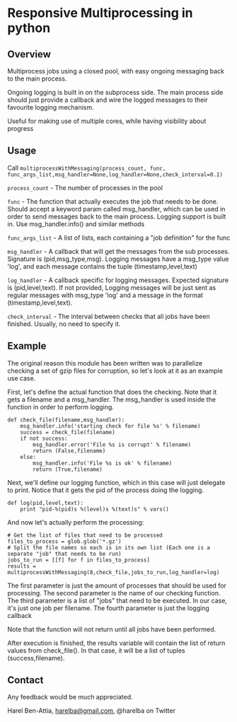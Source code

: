 # Responsive Multiprocessing in python

## Overview
Multiprocess jobs using a closed pool, with easy ongoing messaging back to the main process.

Ongoing logging is built in on the subprocess side. The main process side should just provide a callback and wire the logged messages to their favourite logging mechanism.

Useful for making use of multiple cores, while having visibility about progress

## Usage
Call `multiprocessWithMessaging(process_count, func, func_args_list,msg_handler=None,log_handler=None,check_interval=0.1)`

`process_count` - The number of processes in the pool

`func` - The function that actually executes the job that needs to be done. Should accept a keyword param called msg_handler, which can be used in order to send messages back to the main process. Logging support is built in. Use msg_handler.info() and similar methods

`func_args_list` - A list of lists, each containing a "job definition" for the func

`msg_handler` - A callback that will get the messages from the sub processes. Signature is (pid,msg_type,msg). Logging messages have a msg_type value 'log', and each message contains the tuple (timestamp,level,text)

`log_handler` - A callback specific for logging messages. Expected signature is (pid,level,text). If not provided, Logging messages will be just sent as regular messages with msg_type 'log' and a message in the format (timestamp,level,text). 

`check_interval` - The interval between checks that all jobs have been finished. Usually, no need to specify it.

## Example
The original reason this module has been written was to parallelize checking a set of gzip files for corruption, so let's look at it as an example use case.

First, let's define the actual function that does the checking. Note that it gets a filename and a msg_handler.
The msg_handler is used inside the function in order to perform logging.

    def check_file(filename,msg_handler):
        msg_handler.info('starting check for file %s' % filename)
        success = check_file(filename)
        if not success:
            msg_handler.error('File %s is corrupt' % filename)
            return (False,filename)
        else:
            msg_handler.info('File %s is ok' % filename)
            return (True,filename)

Next, we'll define our logging function, which in this case will just delegate to print. Notice that it gets the pid of the process doing the logging.

    def log(pid,level,text):
        print "pid-%(pid)s %(level)s %(text)s" % vars()

And now let's actually perform the processing:

    # Get the list of files that need to be processed
    files_to_process = glob.glob('*.gz')
    # Split the file names so each is in its own list (Each one is a separate "job" that needs to be run)
    jobs_to_run = [[f] for f in files_to_process]
    results = multiprocessWithMessaging(8,check_file,jobs_to_run,log_handler=log)

The first parameter is just the amount of processes that should be used for processing.
The second parameter is the name of our checking function.
The third parameter is a list of "jobs" that need to be executed. In our case, it's just one job per filename.
The fourth parameter is just the logging callback

Note that the function will not return until all jobs have been performed. 

After execution is finished, the results variable will contain the list of return values from check_file(). In that case, it will be a list of tuples (success,filename).


## Contact
Any feedback would be much appreciated. 

Harel Ben-Attia, harelba@gmail.com, @harelba on Twitter
